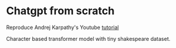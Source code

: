 # Chatgpt from scratch
Reproduce Andrej Karpathy's Youtube [tutorial](https://www.youtube.com/watch?v=kCc8FmEb1nY)

Character based transformer model with tiny shakespeare dataset.


